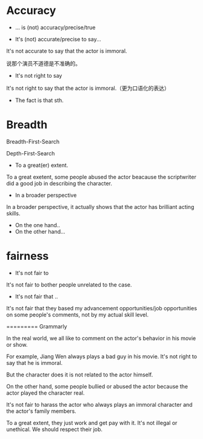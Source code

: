 # Accuracy

- ... is (not) accuracy/precise/true

- It's (not) accurate/precise to say...

It's not accurate to say that the actor is immoral.

说那个演员不道德是不准确的。

- It's not right to say

It's not right to say that the actor is immoral.（更为口语化的表达）

- The fact is that sth.

# Breadth

Breadth-First-Search

Depth-First-Search

- To a great(er) extent.

To a great exetent, some people abused the actor beacause the scriptwriter did a good job in describing the character.

- In a broader perspective

In a broader perspective, it actually shows that the actor has brilliant acting skills.

- On the one hand..
- On the other hand...

# fairness

- It's not fair to

It's not fair to bother people unrelated to the case.

- It's not fair that ..

It's not fair that they based my advancement opportunities/job opportunities on some people's comments, not by my actual skill level.





========= Grammarly

In the real world, we all like to comment on the actor's behavior in his movie or show.

For example,  Jiang Wen always plays a bad guy in his movie. It's not right to say that he is immoral.

But the character does it is not related to the actor himself. 

On the other hand, some people bullied or abused the actor because the actor played the character real.

It's not fair to harass the actor who always plays an immoral character and the actor's family members.

To a great extent, they just work and get pay with it. It's not illegal or unethical. We should respect their job.